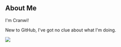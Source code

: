 ## About Me
I'm Cranwi!

New to GitHub, I've got no clue about what I'm doing.

<catgif>
    <img src="https://media.tenor.com/adACx7g26agAAAAi/neco-arc-dance.gif">
</catgif>
